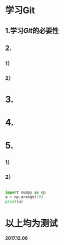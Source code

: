 # 学习Git

## 1.学习*Git*的必要性 

## 2.
### 1）
### 2）

# 3.

# 4.

# 5.
### 1）
### 2）

```shell
```
```python
import numpy as np
a = np.arange(10)
print(a)
```

# 以上均为测试
#### 2017.12.06
